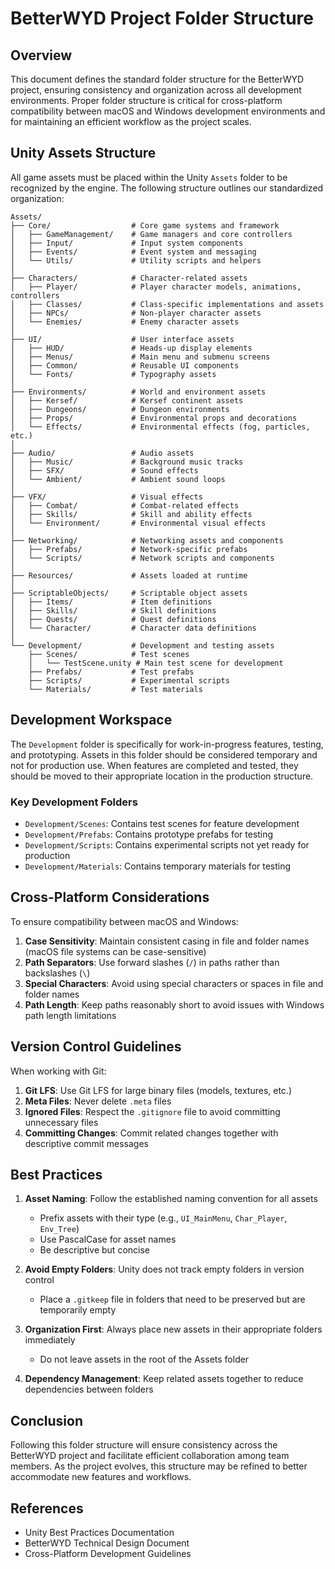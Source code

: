 # BetterWYD Project Folder Structure

## Overview

This document defines the standard folder structure for the BetterWYD project, ensuring consistency and organization across all development environments. Proper folder structure is critical for cross-platform compatibility between macOS and Windows development environments and for maintaining an efficient workflow as the project scales.

## Unity Assets Structure

All game assets must be placed within the Unity `Assets` folder to be recognized by the engine. The following structure outlines our standardized organization:

```
Assets/
├── Core/                  # Core game systems and framework
│   ├── GameManagement/    # Game managers and core controllers
│   ├── Input/             # Input system components
│   ├── Events/            # Event system and messaging
│   └── Utils/             # Utility scripts and helpers
│
├── Characters/            # Character-related assets
│   ├── Player/            # Player character models, animations, controllers
│   ├── Classes/           # Class-specific implementations and assets
│   ├── NPCs/              # Non-player character assets
│   └── Enemies/           # Enemy character assets
│
├── UI/                    # User interface assets
│   ├── HUD/               # Heads-up display elements
│   ├── Menus/             # Main menu and submenu screens
│   ├── Common/            # Reusable UI components
│   └── Fonts/             # Typography assets
│
├── Environments/          # World and environment assets
│   ├── Kersef/            # Kersef continent assets
│   ├── Dungeons/          # Dungeon environments
│   ├── Props/             # Environmental props and decorations
│   └── Effects/           # Environmental effects (fog, particles, etc.)
│
├── Audio/                 # Audio assets
│   ├── Music/             # Background music tracks
│   ├── SFX/               # Sound effects
│   └── Ambient/           # Ambient sound loops
│
├── VFX/                   # Visual effects
│   ├── Combat/            # Combat-related effects
│   ├── Skills/            # Skill and ability effects
│   └── Environment/       # Environmental visual effects
│
├── Networking/            # Networking assets and components
│   ├── Prefabs/           # Network-specific prefabs
│   └── Scripts/           # Network scripts and components
│
├── Resources/             # Assets loaded at runtime
│
├── ScriptableObjects/     # Scriptable object assets
│   ├── Items/             # Item definitions
│   ├── Skills/            # Skill definitions
│   ├── Quests/            # Quest definitions
│   └── Character/         # Character data definitions
│
└── Development/           # Development and testing assets
    ├── Scenes/            # Test scenes
    │   └── TestScene.unity # Main test scene for development
    ├── Prefabs/           # Test prefabs
    ├── Scripts/           # Experimental scripts
    └── Materials/         # Test materials
```

## Development Workspace

The `Development` folder is specifically for work-in-progress features, testing, and prototyping. Assets in this folder should be considered temporary and not for production use. When features are completed and tested, they should be moved to their appropriate location in the production structure.

### Key Development Folders

- `Development/Scenes`: Contains test scenes for feature development
- `Development/Prefabs`: Contains prototype prefabs for testing
- `Development/Scripts`: Contains experimental scripts not yet ready for production
- `Development/Materials`: Contains temporary materials for testing

## Cross-Platform Considerations

To ensure compatibility between macOS and Windows:

1. **Case Sensitivity**: Maintain consistent casing in file and folder names (macOS file systems can be case-sensitive)
2. **Path Separators**: Use forward slashes (`/`) in paths rather than backslashes (`\`)
3. **Special Characters**: Avoid using special characters or spaces in file and folder names
4. **Path Length**: Keep paths reasonably short to avoid issues with Windows path length limitations

## Version Control Guidelines

When working with Git:

1. **Git LFS**: Use Git LFS for large binary files (models, textures, etc.)
2. **Meta Files**: Never delete `.meta` files
3. **Ignored Files**: Respect the `.gitignore` file to avoid committing unnecessary files
4. **Committing Changes**: Commit related changes together with descriptive commit messages

## Best Practices

1. **Asset Naming**: Follow the established naming convention for all assets
   - Prefix assets with their type (e.g., `UI_MainMenu`, `Char_Player`, `Env_Tree`)
   - Use PascalCase for asset names
   - Be descriptive but concise

2. **Avoid Empty Folders**: Unity does not track empty folders in version control
   - Place a `.gitkeep` file in folders that need to be preserved but are temporarily empty

3. **Organization First**: Always place new assets in their appropriate folders immediately
   - Do not leave assets in the root of the Assets folder

4. **Dependency Management**: Keep related assets together to reduce dependencies between folders

## Conclusion

Following this folder structure will ensure consistency across the BetterWYD project and facilitate efficient collaboration among team members. As the project evolves, this structure may be refined to better accommodate new features and workflows.

## References

- Unity Best Practices Documentation
- BetterWYD Technical Design Document
- Cross-Platform Development Guidelines